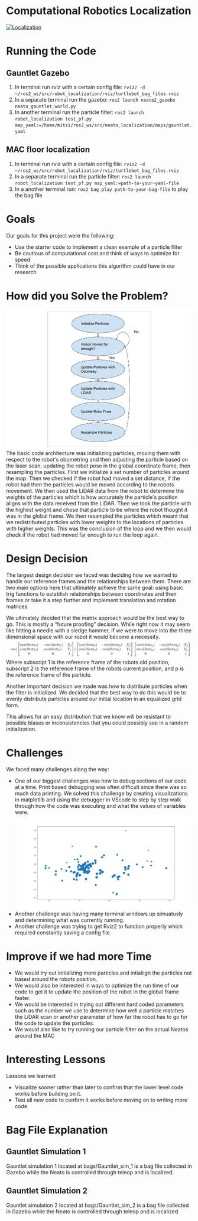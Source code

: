# Computational Robotics Localization

[![Localization](https://img.youtube.com/vi/nqLf-UuFHe4/hqdefault.jpg)](https://youtu.be/nqLf-UuFHe4 "Localization")

# Running the Code

## Gauntlet Gazebo

1. In terminal run rviz with a certain config file: `rviz2 -d ~/ros2_ws/src/robot_localization/rviz/turtlebot_bag_files.rviz`
2. In a separate terminal run the gazebo: `ros2 launch neato2_gazebo neato_gauntlet_world.py`
3. In another terminal run the particle filter: `ros2 launch robot_localization test_pf.py map_yaml:=/home/mitzi/ros2_ws/src/neato_localization/maps/gauntlet.yaml`

## MAC floor localization

1. In terminal run rviz with a certain config file: `rviz2 -d ~/ros2_ws/src/robot_localization/rviz/turtlebot_bag_files.rviz`
2. In a separate terminal run the particle filter: `ros2 launch robot_localization test_pf.py map_yaml:=path-to-your-yaml-file`
3. In a another terminal run: `ros2 bag play path-to-your-bag-file` to play the bag file

# Goals

Our goals for this project were the following:

- Use the starter code to implement a clean example of a particle filter
- Be cautious of computational cost and think of ways to optimize for speed
- Think of the possible applications this algorithm could have in our research

# How did you Solve the Problem?

![Particle Filter](Images/ParticleFilter.png)
The basic code architecture was initializing particles, moving them with respect to the robot's obometring and then adjusting the particle based on the laser scan, updating the robot pose in the global coordinate frame, then resampling the particles.
First we initialize a set number of particles around the map. Then we checked if the robot had moved a set distance, if the robot had then the particles would be moved according to the robots movement. We then used the LiDAR data from the robot to determine the weights of the particles which is how accurately the particle's position aligns with the data received from the LiDAR. Then we took the particle with the highest weight and chose that particle to be where the robot thought it was in the global frame. We then resampled the particles which meant that we redistributed particles with lower weights to the locations of particles with higher weights. This was the conclusion of the loop and we then would check if the robot had moved far enough to run the loop again.

# Design Decision

The largest design decision we faced was deciding how we wanted to handle our reference frames and the relationships between them. There are two main options here that ultimately achieve the same goal: using basic trig functions to establish relationships between coordinates and their frames or take it a step further and implement translation and rotation matrices.

We ultimately decided that the matrix approach would be the best way to go. This is mostly a “future proofing” decision. While right now it may seem like hitting a needle with a sledge hammer, if we were to move into the three dimensional space with our robot it would become a necessity.
![Equation](Images/Equation.jpg)
Where subscript 1 is the reference frame of the robots old position, subscript 2 is the reference frame of the robots current position, and p is the reference frame of the particle.

Another important decision we made was how to distribute particles when the filter is initialized. We decided that the best way to do this would be to evenly distribute particles around our initial location in an equalized grid form.

This allows for an easy distribution that we know will be resistant to possible biases or inconsistencies that you could possibly see in a random initialization.

# Challenges

We faced many challenges along the way:

- One of our biggest challenges was how to debug sections of our code at a time. Print based debugging was often difficult since there was so much data printing. We solved this challenge by creating visualizations in matplotlib and using the debugger in VScode to step by step walk through how the code was executing and what the values of variables were.
  ![Position](Images/Position.png)
- Another challenge was having many terminal windows up simuatusly and determining what was currently running.
- Another challenge was trying to get Rviz2 to function properly which required constantly saving a config file.

# Improve if we had more Time

- We would try out initializing more particles and intialiign the particles not based around the robots position.
- We would also be interested in ways to optimize the run time of our code to get it to update the position of the robot in the global frame faster.
- We would be interested in trying out different hard coded parameters such as the number we use to determine how well a particle matches the LiDAR scan or another parameter of how far the robot has to go for the code to update the particles.
- We would also like to try running our particle filter on the actual Neatos around the MAC

# Interesting Lessons

Lessons we learned:

- Visualize sooner rather than later to confirm that the lower level code works before building on it.
- Test all new code to confirm it works before moving on to writing more code.

# Bag File Explanation

## Gauntlet Simulation 1

Gauntlet simulation 1 located at bags/Gauntlet_sim_1 is a bag file collected in Gazebo while the Neato is controlled through teleop and is localized.

## Gauntlet Simulation 2

Gauntlet simulation 2 located at bags/Gauntlet_sim_2 is a bag file collected in Gazebo while the Neato is controlled through teleop and is localized.
